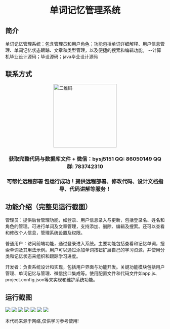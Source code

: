 <p><h1 align="center">单词记忆管理系统</h1></p>

## 简介
单词记忆管理系统：包含管理员和用户角色；功能包括单词详细解释、用户信息管理、单词记忆状态跟踪、文章和类型管理，以及便捷的搜索和编辑功能。    --计算机毕业设计源码；毕设源码；java毕业设计源码


## 联系方式
<img src="https://bs-1329754181.cos.ap-shanghai.myqcloud.com/wx.jpg" alt="二维码" style="display: block; margin: 0 auto;" width="200px">
<p><h3 align="center">获取完整代码与数据库文件 + 微信：bysj5151 QQ: 86050149 QQ群: 783742310</h3></p>
<p><h3 align="center">可帮忙远程部署 包运行成功！提供远程部署、修改代码、设计文档指导、代码讲解等服务！</h3></p>

## 功能介绍（完整见运行截图）
管理员：提供后台管理功能，如登录、用户信息录入与更新，包括登录名、姓名和角色的管理。可进行单词及文章管理，支持添加、删除、编辑及搜索。还可以查看和修改个人信息，管理系统设置及权限。

普通用户：访问前端功能，通过登录进入系统。主要功能包括查看和记忆单词，搜索单词及其用法示例。用户可以通过添加单词按钮扩展自己的学习资源，并使用分类和记忆状态来组织和跟踪学习进度。

开发者：负责系统设计和实现，包括用户界面与功能开发。关键功能模块包括用户管理、单词记忆与管理、微信接口集成等。使用配置文件和代码文件如app.js、project.config.json等来实现和维护系统功能。


## 运行截图
![](imgs/588112-20230628120953422-1095753327.png)
![](imgs/588112-20230628121016136-1263212788.png)
![](imgs/588112-20230628121021264-1913230808.png)
![](imgs/588112-20230628121029177-1949375450.png)
![](imgs/588112-20230628121043122-1220753615.png)
![](imgs/588112-20230628121048143-330323597.png)
![](imgs/588112-20230628121051937-766113376.png)

<p>本代码来源于网络,仅供学习参考使用!</p>
